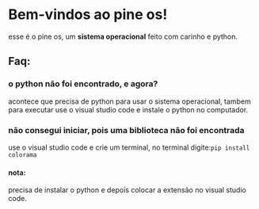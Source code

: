 # Bem-vindos ao pine os!
esse é o pine os, um **sistema operacional** feito com carinho e python.

## Faq:

### o python não foi encontrado, e agora?
acontece que precisa de python para usar o sistema operacional, tambem para executar use o visual studio code e instale o python no computador.

### não consegui iniciar, pois uma biblioteca não foi encontrada
use o visual studio code e crie um terminal, no terminal digite:```pip install colorama``` 
#### nota:
precisa de instalar o python e depois colocar a extensão no visual studio code.